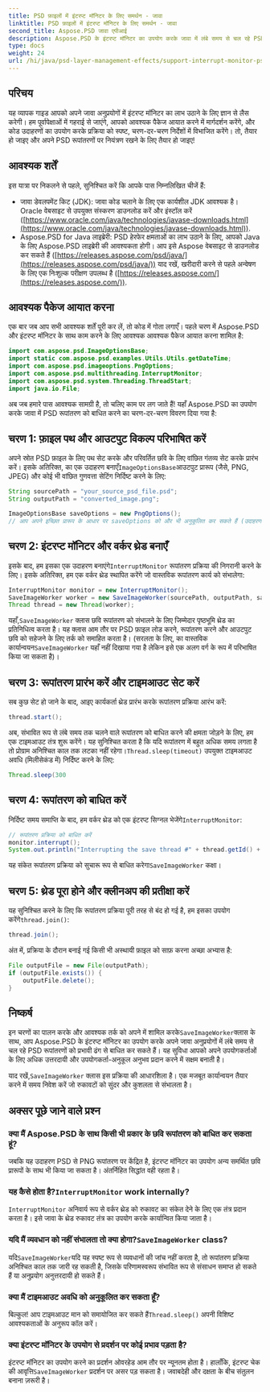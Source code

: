 ```yaml
---
title: PSD फ़ाइलों में इंटरप्ट मॉनिटर के लिए समर्थन - जावा
linktitle: PSD फ़ाइलों में इंटरप्ट मॉनिटर के लिए समर्थन - जावा
second_title: Aspose.PSD जावा एपीआई
description: Aspose.PSD के इंटरप्ट मॉनिटर का उपयोग करके जावा में लंबे समय से चल रहे PSD रूपांतरणों को बाधित करें। जानें कि कैसे सुंदर रुकावट को लागू किया जाए और उपयोगकर्ता अनुभव को बेहतर बनाया जाए।
type: docs
weight: 24
url: /hi/java/psd-layer-management-effects/support-interrupt-monitor-psd-files/
---
```

## परिचय

यह व्यापक गाइड आपको अपने जावा अनुप्रयोगों में इंटरप्ट मॉनिटर का लाभ उठाने के लिए ज्ञान से लैस करेगी। हम पूर्वापेक्षाओं में गहराई से जाएंगे, आपको आवश्यक पैकेज आयात करने में मार्गदर्शन करेंगे, और कोड उदाहरणों का उपयोग करके प्रक्रिया को स्पष्ट, चरण-दर-चरण निर्देशों में विभाजित करेंगे। तो, तैयार हो जाइए और अपने PSD रूपांतरणों पर नियंत्रण रखने के लिए तैयार हो जाइए!

## आवश्यक शर्तें

इस यात्रा पर निकलने से पहले, सुनिश्चित करें कि आपके पास निम्नलिखित चीजें हैं:

- जावा डेवलपमेंट किट (JDK): जावा कोड चलाने के लिए एक कार्यशील JDK आवश्यक है। Oracle वेबसाइट से उपयुक्त संस्करण डाउनलोड करें और इंस्टॉल करें ([https://www.oracle.com/java/technologies/javase-downloads.html](https://www.oracle.com/java/technologies/javase-downloads.html)).
- Aspose.PSD for Java लाइब्रेरी: PSD हेरफेर क्षमताओं का लाभ उठाने के लिए, आपको Java के लिए Aspose.PSD लाइब्रेरी की आवश्यकता होगी। आप इसे Aspose वेबसाइट से डाउनलोड कर सकते हैं ([https://releases.aspose.com/psd/java/](https://releases.aspose.com/psd/java/)) याद रखें, खरीदारी करने से पहले अन्वेषण के लिए एक निःशुल्क परीक्षण उपलब्ध है ([https://releases.aspose.com/](https://releases.aspose.com/)).

## आवश्यक पैकेज आयात करना

एक बार जब आप सभी आवश्यक शर्तें पूरी कर लें, तो कोड में गोता लगाएँ। पहले चरण में Aspose.PSD और इंटरप्ट मॉनिटर के साथ काम करने के लिए आवश्यक आवश्यक पैकेज आयात करना शामिल है:

```java
import com.aspose.psd.ImageOptionsBase;
import static com.aspose.psd.examples.Utils.Utils.getDateTime;
import com.aspose.psd.imageoptions.PngOptions;
import com.aspose.psd.multithreading.InterruptMonitor;
import com.aspose.psd.system.Threading.ThreadStart;
import java.io.File;
```

अब जब हमारे पास आवश्यक सामग्री है, तो चलिए काम पर लग जाते हैं! यहाँ Aspose.PSD का उपयोग करके जावा में PSD रूपांतरण को बाधित करने का चरण-दर-चरण विवरण दिया गया है:

## चरण 1: फ़ाइल पथ और आउटपुट विकल्प परिभाषित करें

 अपने स्रोत PSD फ़ाइल के लिए पथ सेट करके और परिवर्तित छवि के लिए वांछित गंतव्य सेट करके प्रारंभ करें। इसके अतिरिक्त, का एक उदाहरण बनाएँ`ImageOptionsBase`आउटपुट प्रारूप (जैसे, PNG, JPEG) और कोई भी वांछित गुणवत्ता सेटिंग निर्दिष्ट करने के लिए:

```java
String sourcePath = "your_source_psd_file.psd";
String outputPath = "converted_image.png";

ImageOptionsBase saveOptions = new PngOptions();
// आप अपने इच्छित प्रारूप के आधार पर saveOptions को और भी अनुकूलित कर सकते हैं (उदाहरण के लिए, JPEG गुणवत्ता सेट करना)
```

## चरण 2: इंटरप्ट मॉनिटर और वर्कर थ्रेड बनाएँ

 इसके बाद, हम इसका एक उदाहरण बनाएंगे`InterruptMonitor` रूपांतरण प्रक्रिया की निगरानी करने के लिए। इसके अतिरिक्त, हम एक वर्कर थ्रेड स्थापित करेंगे जो वास्तविक रूपांतरण कार्य को संभालेगा:

```java
InterruptMonitor monitor = new InterruptMonitor();
SaveImageWorker worker = new SaveImageWorker(sourcePath, outputPath, saveOptions, monitor);
Thread thread = new Thread(worker);
```

 यहाँ,`SaveImageWorker` क्लास छवि रूपांतरण को संभालने के लिए जिम्मेदार पृष्ठभूमि थ्रेड का प्रतिनिधित्व करता है। यह क्लास आम तौर पर PSD फ़ाइल लोड करने, रूपांतरण करने और आउटपुट छवि को सहेजने के लिए तर्क को समाहित करता है। (सरलता के लिए, का वास्तविक कार्यान्वयन`SaveImageWorker` यहाँ नहीं दिखाया गया है लेकिन इसे एक अलग वर्ग के रूप में परिभाषित किया जा सकता है)।

## चरण 3: रूपांतरण प्रारंभ करें और टाइमआउट सेट करें

सब कुछ सेट हो जाने के बाद, आइए कार्यकर्ता थ्रेड प्रारंभ करके रूपांतरण प्रक्रिया आरंभ करें:

```java
thread.start();
```

अब, संभावित रूप से लंबे समय तक चलने वाले रूपांतरण को बाधित करने की क्षमता जोड़ने के लिए, हम एक टाइमआउट तंत्र शुरू करेंगे। यह सुनिश्चित करता है कि यदि रूपांतरण में बहुत अधिक समय लगता है तो प्रोग्राम अनिश्चित काल तक लटका नहीं रहेगा।`Thread.sleep(timeout)` उपयुक्त टाइमआउट अवधि (मिलीसेकंड में) निर्दिष्ट करने के लिए:

```java
Thread.sleep(300
```

## चरण 4: रूपांतरण को बाधित करें

 निर्दिष्ट समय समाप्ति के बाद, हम वर्कर थ्रेड को एक इंटरप्ट सिग्नल भेजेंगे`InterruptMonitor`:

```java
// रूपांतरण प्रक्रिया को बाधित करें
monitor.interrupt();
System.out.println("Interrupting the save thread #" + thread.getId() + " at " + getDateTime().toString());
```

 यह संकेत रूपांतरण प्रक्रिया को सुचारू रूप से बाधित करेगा`SaveImageWorker` कक्षा।

## चरण 5: थ्रेड पूरा होने और क्लीनअप की प्रतीक्षा करें

 यह सुनिश्चित करने के लिए कि रूपांतरण प्रक्रिया पूरी तरह से बंद हो गई है, हम इसका उपयोग करेंगे`thread.join()`:

```java
thread.join();
```

अंत में, प्रक्रिया के दौरान बनाई गई किसी भी अस्थायी फ़ाइल को साफ़ करना अच्छा अभ्यास है:

```java
File outputFile = new File(outputPath);
if (outputFile.exists()) {
    outputFile.delete();
}
```

## निष्कर्ष

 इन चरणों का पालन करके और आवश्यक तर्क को अपने में शामिल करके`SaveImageWorker`क्लास के साथ, आप Aspose.PSD के इंटरप्ट मॉनिटर का उपयोग करके अपने जावा अनुप्रयोगों में लंबे समय से चल रहे PSD रूपांतरणों को प्रभावी ढंग से बाधित कर सकते हैं। यह सुविधा आपको अपने उपयोगकर्ताओं के लिए अधिक उत्तरदायी और उपयोगकर्ता-अनुकूल अनुभव प्रदान करने में सक्षम बनाती है।

 याद रखें,`SaveImageWorker` क्लास इस प्रक्रिया की आधारशिला है। एक मजबूत कार्यान्वयन तैयार करने में समय निवेश करें जो रुकावटों को सुंदर और कुशलता से संभालता है। 

## अक्सर पूछे जाने वाले प्रश्न

### क्या मैं Aspose.PSD के साथ किसी भी प्रकार के छवि रूपांतरण को बाधित कर सकता हूं?

जबकि यह उदाहरण PSD से PNG रूपांतरण पर केंद्रित है, इंटरप्ट मॉनिटर का उपयोग अन्य समर्थित छवि प्रारूपों के साथ भी किया जा सकता है। अंतर्निहित सिद्धांत वही रहता है।

###  यह कैसे होता है?`InterruptMonitor` work internally?

`InterruptMonitor` अनिवार्य रूप से वर्कर थ्रेड को रुकावट का संकेत देने के लिए एक तंत्र प्रदान करता है। इसे जावा के थ्रेड रुकावट तंत्र का उपयोग करके कार्यान्वित किया जाता है।

###  यदि मैं व्यवधान को नहीं संभालता तो क्या होगा?`SaveImageWorker` class?

 यदि`SaveImageWorker`यदि यह स्पष्ट रूप से व्यवधानों की जांच नहीं करता है, तो रूपांतरण प्रक्रिया अनिश्चित काल तक जारी रह सकती है, जिसके परिणामस्वरूप संभावित रूप से संसाधन समाप्त हो सकते हैं या अनुप्रयोग अनुत्तरदायी हो सकते हैं।

### क्या मैं टाइमआउट अवधि को अनुकूलित कर सकता हूँ?

 बिल्कुल! आप टाइमआउट मान को समायोजित कर सकते हैं`Thread.sleep()` अपनी विशिष्ट आवश्यकताओं के अनुरूप कॉल करें।

### क्या इंटरप्ट मॉनिटर के उपयोग से प्रदर्शन पर कोई प्रभाव पड़ता है?

 इंटरप्ट मॉनिटर का उपयोग करने का प्रदर्शन ओवरहेड आम तौर पर न्यूनतम होता है। हालाँकि, इंटरप्ट चेक की आवृत्ति`SaveImageWorker` प्रदर्शन पर असर पड़ सकता है। जवाबदेही और दक्षता के बीच संतुलन बनाना ज़रूरी है।